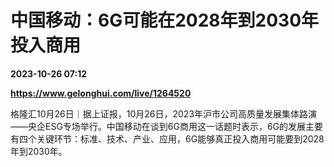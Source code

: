 # 中国移动：6G可能在2028年到2030年投入商用

**2023-10-26 07:12**

**https://www.gelonghui.com/live/1264520**

格隆汇10月26日｜据上证报，10月26日，2023年沪市公司高质量发展集体路演——央企ESG专场举行。中国移动在谈到6G商用这一话题时表示，6G的发展主要有四个关键环节：标准、技术、产业、应用，6G能够真正投入商用可能要到2028年到2030年。